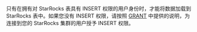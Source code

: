 
只有在拥有对 StarRocks 表具有 INSERT 权限的用户身份时，才能将数据加载到 StarRocks 表中。如果您没有 INSERT 权限，请按照 [GRANT](../../sql-reference/sql-statements/account-management/GRANT.md) 中提供的说明，为连接到您的 StarRocks 集群的用户授予 INSERT 权限。
